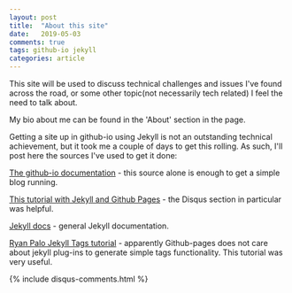 ```yaml
---
layout: post
title:  "About this site"
date:   2019-05-03
comments: true
tags: github-io jekyll
categories: article
---
```


This site will be used to discuss technical challenges and issues I've found across the road, or some other topic(not necessarily tech related) I feel the need to talk about.

My bio about me can be found in the 'About' section in the page.

Getting a site up in github-io using Jekyll is not an outstanding technical achievement, but it took me a couple of days to get this rolling. As such, I'll post here the sources I've used to get it done:

[The github-io documentation](https://pages.github.com/) - this source alone is enough to get a simple blog running.

[This tutorial with Jekyll and Github Pages](https://silversurfer0.github.io/tutorial/2017/09/13/Jekyll-with-github-pages.html) - the Disqus section in particular was helpful.

[Jekyll docs](https://jekyllrb.com/docs/) - general Jekyll documentation.

[Ryan Palo Jekyll Tags tutorial](https://dev.to/rpalo/jekyll-tags-the-easy-way) - apparently Github-pages does not care about jekyll plug-ins to generate simple tags functionality. This tutorial was very useful.

{% include disqus-comments.html %}
